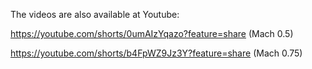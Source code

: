 The videos are also available at Youtube:

https://youtube.com/shorts/0umAIzYqazo?feature=share (Mach 0.5)

https://youtube.com/shorts/b4FpWZ9Jz3Y?feature=share (Mach 0.75)
